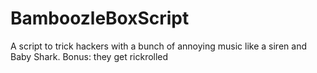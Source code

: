 # BamboozleBoxScript
A script to trick hackers with a bunch of annoying music like a siren and Baby Shark. Bonus: they get rickrolled
